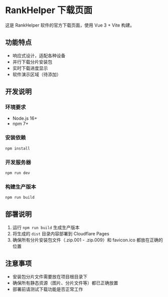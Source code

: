 # RankHelper 下载页面

这是 RankHelper 软件的官方下载页面，使用 Vue 3 + Vite 构建。

## 功能特点

- 响应式设计，适配各种设备
- 并行下载分片安装包
- 实时下载进度显示
- 软件演示区域（待添加）

## 开发说明

### 环境要求

- Node.js 16+
- npm 7+

### 安装依赖

```bash
npm install
```

### 开发服务器

```bash
npm run dev
```

### 构建生产版本

```bash
npm run build
```

## 部署说明

1. 运行 `npm run build` 生成生产版本
2. 将生成的 `dist` 目录内容部署到 Cloudflare Pages
3. 确保所有分片安装包文件（.zip.001 - .zip.009）和 favicon.ico 都放在正确的位置

## 注意事项

- 安装包分片文件需要放在项目根目录下
- 确保所有静态资源（图片、分片文件等）都已正确放置
- 部署前请测试下载功能是否正常工作
